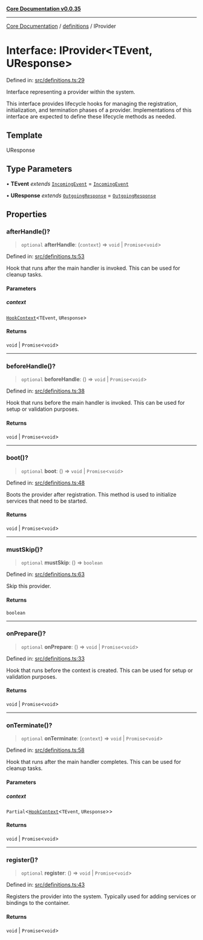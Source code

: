 [**Core Documentation v0.0.35**](../../README.md)

***

[Core Documentation](../../modules.md) / [definitions](../README.md) / IProvider

# Interface: IProvider\<TEvent, UResponse\>

Defined in: [src/definitions.ts:29](https://github.com/stonemjs/core/blob/83759020101bdf94fc7c7a0d8609e63689d57c0f/src/definitions.ts#L29)

Interface representing a provider within the system.

This interface provides lifecycle hooks for managing the registration,
initialization, and termination phases of a provider. Implementations
of this interface are expected to define these lifecycle methods as needed.

## Template

UResponse

## Type Parameters

• **TEvent** *extends* [`IncomingEvent`](../../events/IncomingEvent/classes/IncomingEvent.md) = [`IncomingEvent`](../../events/IncomingEvent/classes/IncomingEvent.md)

• **UResponse** *extends* [`OutgoingResponse`](../../events/OutgoingResponse/classes/OutgoingResponse.md) = [`OutgoingResponse`](../../events/OutgoingResponse/classes/OutgoingResponse.md)

## Properties

### afterHandle()?

> `optional` **afterHandle**: (`context`) => `void` \| `Promise`\<`void`\>

Defined in: [src/definitions.ts:53](https://github.com/stonemjs/core/blob/83759020101bdf94fc7c7a0d8609e63689d57c0f/src/definitions.ts#L53)

Hook that runs after the main handler is invoked. This can be used for cleanup tasks.

#### Parameters

##### context

[`HookContext`](HookContext.md)\<`TEvent`, `UResponse`\>

#### Returns

`void` \| `Promise`\<`void`\>

***

### beforeHandle()?

> `optional` **beforeHandle**: () => `void` \| `Promise`\<`void`\>

Defined in: [src/definitions.ts:38](https://github.com/stonemjs/core/blob/83759020101bdf94fc7c7a0d8609e63689d57c0f/src/definitions.ts#L38)

Hook that runs before the main handler is invoked. This can be used for setup or validation purposes.

#### Returns

`void` \| `Promise`\<`void`\>

***

### boot()?

> `optional` **boot**: () => `void` \| `Promise`\<`void`\>

Defined in: [src/definitions.ts:48](https://github.com/stonemjs/core/blob/83759020101bdf94fc7c7a0d8609e63689d57c0f/src/definitions.ts#L48)

Boots the provider after registration. This method is used to initialize services that need to be started.

#### Returns

`void` \| `Promise`\<`void`\>

***

### mustSkip()?

> `optional` **mustSkip**: () => `boolean`

Defined in: [src/definitions.ts:63](https://github.com/stonemjs/core/blob/83759020101bdf94fc7c7a0d8609e63689d57c0f/src/definitions.ts#L63)

Skip this provider.

#### Returns

`boolean`

***

### onPrepare()?

> `optional` **onPrepare**: () => `void` \| `Promise`\<`void`\>

Defined in: [src/definitions.ts:33](https://github.com/stonemjs/core/blob/83759020101bdf94fc7c7a0d8609e63689d57c0f/src/definitions.ts#L33)

Hook that runs before the context is created. This can be used for setup or validation purposes.

#### Returns

`void` \| `Promise`\<`void`\>

***

### onTerminate()?

> `optional` **onTerminate**: (`context`) => `void` \| `Promise`\<`void`\>

Defined in: [src/definitions.ts:58](https://github.com/stonemjs/core/blob/83759020101bdf94fc7c7a0d8609e63689d57c0f/src/definitions.ts#L58)

Hook that runs after the main handler completes. This can be used for cleanup tasks.

#### Parameters

##### context

`Partial`\<[`HookContext`](HookContext.md)\<`TEvent`, `UResponse`\>\>

#### Returns

`void` \| `Promise`\<`void`\>

***

### register()?

> `optional` **register**: () => `void` \| `Promise`\<`void`\>

Defined in: [src/definitions.ts:43](https://github.com/stonemjs/core/blob/83759020101bdf94fc7c7a0d8609e63689d57c0f/src/definitions.ts#L43)

Registers the provider into the system. Typically used for adding services or bindings to the container.

#### Returns

`void` \| `Promise`\<`void`\>
